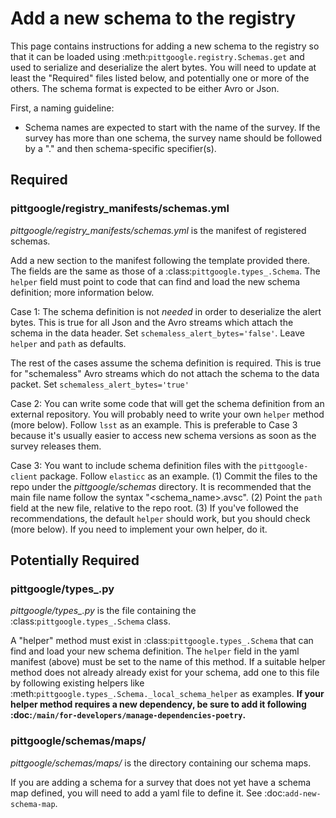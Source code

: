 # Add a new schema to the registry

This page contains instructions for adding a new schema to the registry so that it can be loaded
using :meth:`pittgoogle.registry.Schemas.get` and used to serialize and deserialize the alert bytes.
You will need to update at least the "Required" files listed below, and potentially one or more of the
others. The schema format is expected to be either Avro or Json.

First, a naming guideline:

- Schema names are expected to start with the name of the survey. If the survey has more than one schema,
  the survey name should be followed by a "." and then schema-specific specifier(s).

## Required

### pittgoogle/registry_manifests/schemas.yml

*pittgoogle/registry_manifests/schemas.yml* is the manifest of registered schemas.

Add a new section to the manifest following the template provided there. The fields are the same as
those of a :class:`pittgoogle.types_.Schema`. The ``helper`` field must point to code that can find and load
the new schema definition; more information below.

Case 1: The schema definition is not *needed* in order to deserialize the alert bytes. This is true for
all Json and the Avro streams which attach the schema in the data header. Set ``schemaless_alert_bytes='false'``. Leave ``helper`` and ``path`` as defaults.

The rest of the cases assume the schema definition is required. This is true for "schemaless" Avro streams
which do not attach the schema to the data packet. Set ``schemaless_alert_bytes='true'``

Case 2: You can write some code that will get the schema definition from an external repository. You will
probably need to write your own ``helper`` method (more below). Follow ``lsst`` as an example. This is
preferable to Case 3 because it's usually easier to access new schema versions as soon as the survey
releases them.

Case 3: You want to include schema definition files with the ``pittgoogle-client`` package. Follow
``elasticc`` as an example. (1) Commit the files to the repo under the *pittgoogle/schemas* directory. It
is recommended that the main file name follow the syntax "\<schema_name\>.avsc". (2) Point the ``path``
field at the new file, relative to the repo root. (3) If you've followed the recommendations, the default
``helper`` should work, but you should check (more below). If you need to implement your own helper, do it.

## Potentially Required

### pittgoogle/types_.py

*pittgoogle/types_.py* is the file containing the :class:`pittgoogle.types_.Schema` class.

A "helper" method must exist in :class:`pittgoogle.types_.Schema` that can find and load your new schema
definition. The ``helper`` field in the yaml manifest (above) must be set to the name of this method. If a
suitable helper method does not already already exist for your schema, add one to this file by following
existing helpers like :meth:`pittgoogle.types_.Schema._local_schema_helper` as examples. **If your helper
method requires a new dependency, be sure to add it following
:doc:`/main/for-developers/manage-dependencies-poetry`.**

### pittgoogle/schemas/maps/

*pittgoogle/schemas/maps/* is the directory containing our schema maps.

If you are adding a schema for a survey that does not yet have a schema map defined, you will need to add
a yaml file to define it. See :doc:`add-new-schema-map`.
